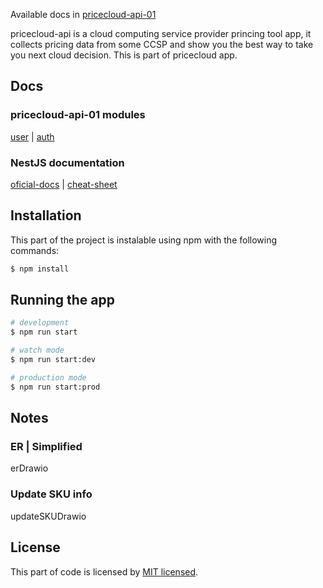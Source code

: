 Available docs in [pricecloud-api-01][pricecloud-api-01]

pricecloud-api is a cloud computing service provider princing tool app, it collects pricing data from some CCSP and show you the best way to take you next cloud decision.
This is part of pricecloud app. 

## Docs

### pricecloud-api-01 modules

[user][user] | [auth][auth]

### NestJS documentation

[oficial-docs][oficial-docs] | [cheat-sheet][cheat-sheet]

## Installation

This part of the project is instalable using npm with the following commands:

```bash
$ npm install
```

## Running the app

```bash
# development
$ npm run start

# watch mode
$ npm run start:dev

# production mode
$ npm run start:prod
```

## Notes

### ER | Simplified

erDrawio

### Update SKU info

updateSKUDrawio

## License

This part of code is licensed by [MIT licensed](LICENSE).

[pricecloud-api-01]:  https://api.dev.pricecloud.org/docs

[oficial-docs]: https://docs.nestjs.com/
[cheat-sheet]: https://fernando-herrera.com/pdfs/nest-cheatsheet.pdf

[user]: https://api.dev.pricecloud.org/docs/user
[auth]: https://api.dev.pricecloud.org/docs/auth
